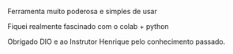 Ferramenta muito poderosa e simples de usar

Fiquei realmente fascinado com o colab + python

Obrigado DIO e ao Instrutor Henrique pelo conhecimento passado.
